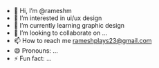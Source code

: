 - 👋 Hi, I’m @rameshm
- 👀 I’m interested in ui/ux design
- 🌱 I’m currently learning graphic design
- 💞️ I’m looking to collaborate on ...
- 📫 How to reach me rameshplays23@gmail.com
- 😄 Pronouns: ...
- ⚡ Fun fact: ...

<!---
rameshm781/rameshm781 is a ✨ special ✨ repository because its `README.md` (this file) appears on your GitHub profile.
You can click the Preview link to take a look at your changes.
--->
